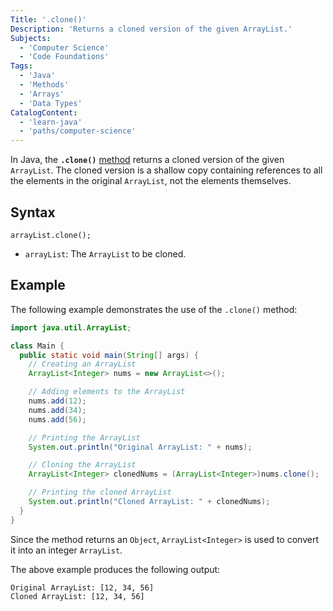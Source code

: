 ```yaml
---
Title: '.clone()'
Description: 'Returns a cloned version of the given ArrayList.'
Subjects:
  - 'Computer Science'
  - 'Code Foundations'
Tags:
  - 'Java'
  - 'Methods'
  - 'Arrays'
  - 'Data Types'
CatalogContent:
  - 'learn-java'
  - 'paths/computer-science'
---
```


In Java, the **`.clone()`** [method](https://www.codecademy.com/resources/docs/java/methods) returns a cloned version of the given `ArrayList`. The cloned version is a shallow copy containing references to all the elements in the original `ArrayList`, not the elements themselves.

## Syntax

```pseudo
arrayList.clone();
```

- `arrayList`: The `ArrayList` to be cloned.

## Example

The following example demonstrates the use of the `.clone()` method:

```java
import java.util.ArrayList;

class Main {
  public static void main(String[] args) {
    // Creating an ArrayList
    ArrayList<Integer> nums = new ArrayList<>();

    // Adding elements to the ArrayList
    nums.add(12);
    nums.add(34);
    nums.add(56);

    // Printing the ArrayList
    System.out.println("Original ArrayList: " + nums);

    // Cloning the ArrayList
    ArrayList<Integer> clonedNums = (ArrayList<Integer>)nums.clone();

    // Printing the cloned ArrayList
    System.out.println("Cloned ArrayList: " + clonedNums);
  }
}
```

Since the method returns an `Object`, `ArrayList<Integer>` is used to convert it into an integer `ArrayList`.

The above example produces the following output:

```shell
Original ArrayList: [12, 34, 56]
Cloned ArrayList: [12, 34, 56]
```
